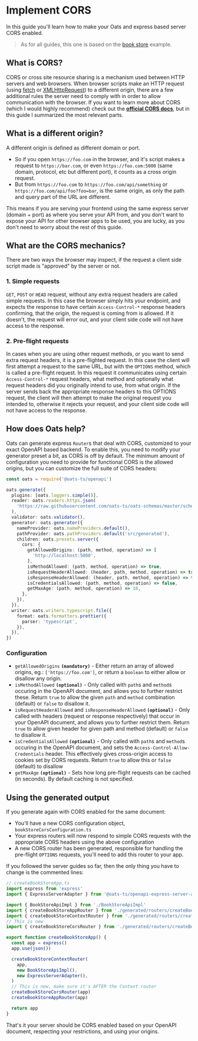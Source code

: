 # Implement CORS

In this guide you'll learn how to make your Oats and express based server CORS enabled.

> As for all guides, this one is based on the [book store](https://github.com/oats-ts/oats-schemas/blob/master/schemas/book-store.json) example.

## What is CORS?

CORS or cross site resource sharing is a mechanism used between HTTP servers and web browsers. When browser scripts make an HTTP request (using [fetch](https://developer.mozilla.org/en-US/docs/Web/API/Fetch_API) or [XMLHttpRequest](https://developer.mozilla.org/en-US/docs/Web/API/XMLHttpRequest)) to a different origin, there are a few additional rules the server need to comply with in order to allow communication with the browser. If you want to learn more about CORS (which I would highly recommend) check out the [**official CORS docs**](https://developer.mozilla.org/en-US/docs/Web/HTTP/CORS), but in this guide I summarized the most relevant parts.

## What is a different origin?

A different origin is defined as different domain or port.

- So if you open `https://foo.com` in the browser, and it's script makes a request to `https://bar.com`, or even `https://foo.com:5000` (same domain, protocol, etc but different port), it counts as a cross origin request.
- But from `https://foo.com` to `https://foo.com/api/something` or `https://foo.com/api/foo?foo=bar`, is the same origin, as only the path and query part of the URL are different.

This means if you are serving your frontend using the same express server (domain + port) as where you serve your API from, and you don't want to expose your API for other browser apps to be used, you are lucky, as you don't need to worry about the rest of this guide.

## What are the CORS mechanics?

There are two ways the browser may inspect, if the request a client side script made is "approved" by the server or not.

### 1. Simple requests

`GET`, `POST` or `HEAD` request, without any extra request headers are called simple requests. In this case the browser simply hits your endpoint, and expects the response to have certain `Access-Control-*` response headers confirming, that the origin, the request is coming from is allowed. If it doesn't, the request will error out, and your client side code will not have access to the response.

### 2. Pre-flight requests

In cases when you are using other request methods, or you want to send extra request headers, it is a pre-flighted request. In this case the client will first attempt a request to the same URL, but with the `OPTIONS` method, which is called a pre-flight request. In this request it communicates using certain `Access-Control-*` request headers, what method and optionally what request headers did you originally intend to use, from what origin. If the server sends back the appropriate response headers to this OPTIONS request, the client will then attempt to make the original request you intended to, otherwise it rejects your request, and your client side code will not have access to the response.

## How does Oats help?

Oats can generate express `Router`s that deal with CORS, customized to your exact OpenAPI based backend. To enable this, you need to modify your generator preset a bit, as CORS is off by default. The minimum amount of configuration you need to provide for functional CORS is the allowed origins, but you can customize the full suite of CORS headers:

```typescript
const oats = require('@oats-ts/openapi')

oats.generate({
  plugins: [oats.loggers.simple()],
  reader: oats.readers.https.json(
    'https://raw.githubusercontent.com/oats-ts/oats-schemas/master/schemas/book-store.json',
  ),
  validator: oats.validator(),
  generator: oats.generator({
    nameProvider: oats.nameProviders.default(),
    pathProvider: oats.pathProviders.default('src/generated'),
    children: oats.presets.server({
      cors: {
        getAllowedOrigins: (path, method, operation) => [
          'http://localhost:5000',
        ],
        isMethodAllowed: (path, method, operation) => true,
        isRequestHeaderAllowed: (header, path, method, operation) => true,
        isResponseHeaderAllowed: (header, path, method, operation) => true,
        isCredentialsAllowed: (path, method, operation) => false,
        getMaxAge: (path, method, operation) => 10,
      },
    }),
  }),
  writer: oats.writers.typescript.file({
    format: oats.formatters.prettier({
      parser: 'typescript',
    }),
  }),
})
```

### Configuration

- `getAllowedOrigins` **`(mandatory)`** - Either return an array of allowed origins, eg.: `['https://foo.com']`, or return a `boolean` to either allow or disallow any origin.
- `isMethodAllowed` **`(optional)`** - Only called with `path`s and `method`s occuring in the OpenAPI document, and allows you to further restrict these. Return `true` to allow the given `path` and `method` combination (default) or `false` to disallow it.
- `isRequestHeaderAllowed` and `isResponseHeaderAllowed` **`(optional)`** - Only called with headers (request or response respectively) that occur in your OpenAPI document, and allows you to further restrict them. Return `true` to allow given header for given path and method (default) or `false` to disallow it.
- `isCredentialsAllowed` **`(optional)`** - Only called with `path`s and `method`s occuring in the OpenAPI document, and sets the `Access-Control-Allow-Credentials` header. This effectively gives cross-origin access to cookies set by CORS requests. Return `true` to allow this or `false` (default) to disallow
- `getMaxAge` **`(optional)`** - Sets how long pre-flight requests can be cached (in seconds). By default caching is not specified.

## Using the generated output

If you generate again with CORS enabled for the same document:

- You'll have a new CORS configuration object, `bookStoreCorsConfiguration.ts`
- Your express routers will now respond to simple CORS requests with the appropriate CORS headers using the above configuration
- A new CORS router has been generated, responsible for handling the pre-flight `OPTIONS` requests, you'll need to add this router to your app.

If you followed the server guides so far, then the only thing you have to change is the commented lines:

```typescript
// createBookStoreApp.ts
import express from 'express'
import { ExpressServerAdapter } from '@oats-ts/openapi-express-server-adapter'

import { BookStoreApiImpl } from './BookStoreApiImpl'
import { createBookStoreAppRouter } from './generated/routers/createBookStoreAppRouter'
import { createBookStoreContextRouter } from './generated/routers/createBookStoreContextRouter'
// This is new
import { createBookStoreCorsRouter } from './generated/routers/createBookStoreCorsRouter'

export function createBookStoreApp() {
  const app = express()
  app.use(json())

  createBookStoreContextRouter(
    app,
    new BookStoreApiImpl(),
    new ExpressServerAdapter(),
  )
  // This is new, make sure it's AFTER the Context router
  createBookStoreCorsRouter(app)
  createBookStoreAppRouter(app)

  return app
}
```

That's it your server should be CORS enabled based on your OpenAPI document, respecting your restrictions, and using your origins.
